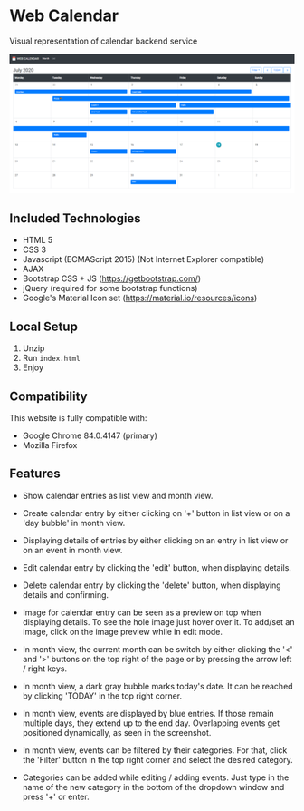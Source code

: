 # Web Calendar

Visual representation of calendar backend service

![Screenshot](screenshot.png)

## Included Technologies
- HTML 5
- CSS 3
- Javascript (ECMAScript 2015) (Not Internet Explorer compatible)
- AJAX
- Bootstrap CSS + JS (https://getbootstrap.com/)
- jQuery (required for some bootstrap functions)
- Google's Material Icon set (https://material.io/resources/icons)

## Local Setup
1. Unzip
2. Run `index.html`
3. Enjoy

## Compatibility

This website is fully compatible with:
- Google Chrome 84.0.4147 (primary)
- Mozilla Firefox

## Features
- Show calendar entries as list view and month view.

- Create calendar entry by either clicking on '+' button in list view or on a 'day bubble' in month view.

- Displaying details of entries by either clicking on an entry in list view or on an event in month view.

- Edit calendar entry by clicking the 'edit' button, when displaying details.

- Delete calendar entry by clicking the 'delete' button, when displaying details and confirming.

- Image for calendar entry can be seen as a preview on top when displaying details. To see the hole image just hover over it. To add/set an image, click on the image preview while in edit mode.

- In month view, the current month can be switch by either clicking the '<' and '>' buttons on the top right of the page or by pressing the arrow left / right keys.

- In month view, a dark gray bubble marks today's date. It can be reached by clicking 'TODAY' in the top right corner.

- In month view, events are displayed by blue entries. If those remain multiple days, they extend up to the end day. Overlapping events get positioned dynamically, as seen in the screenshot.

- In month view, events can be filtered by their categories. For that, click the 'Filter' button in the top right corner and select the desired category.

- Categories can be added while editing / adding events. Just type in the name of the new category in the bottom of the dropdown window and press '+' or enter.
